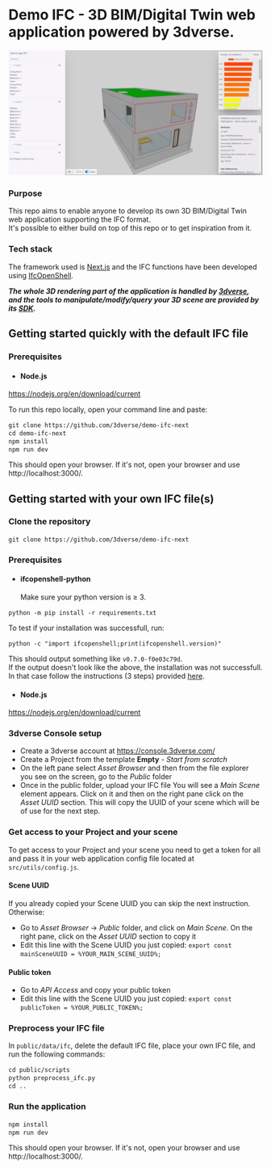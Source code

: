 # Demo IFC - 3D BIM/Digital Twin web application powered by 3dverse.

![Alt text](public/docs/demo_ifc.png?raw=true)

### Purpose
This repo aims to enable anyone to develop its own 3D BIM/Digital Twin web application supporting the IFC format.\
It's possible to either build on top of this repo or to get inspiration from it.
 
### Tech stack
The framework used is [Next.js](https://nextjs.org/) and the IFC functions have been developed using [IfcOpenShell](https://ifcopenshell.org/).

***The whole 3D rendering part of the application is handled by [3dverse](https://3dverse.com/), and the tools to manipulate/modify/query your 3D scene are provided by its [SDK](https://docs.3dverse.com/sdk/).***

## Getting started quickly with the default IFC file
### Prerequisites
- #### Node.js
https://nodejs.org/en/download/current

To run this repo locally, open your command line and paste:
```
git clone https://github.com/3dverse/demo-ifc-next
cd demo-ifc-next
npm install
npm run dev
```
This should open your browser. If it's not, open your browser and use http://localhost:3000/.
## Getting started with your own IFC file(s)
### Clone the repository
```
git clone https://github.com/3dverse/demo-ifc-next
```
### Prerequisites
- #### ifcopenshell-python
  Make sure your python version is ≥ 3.
```
python -m pip install -r requirements.txt
```
To test if your installation was successfull, run: 
```
python -c "import ifcopenshell;print(ifcopenshell.version)"
```
This should output something like `v0.7.0-f0e03c79d`.\
If the output doesn't look like the above, the installation was not successfull. In that case follow the instructions (3 steps) provided <a href="https://blenderbim.org/docs-python/ifcopenshell-python/installation.html#pre-built-packages" target="_blank">here</a>.

- #### Node.js
https://nodejs.org/en/download/current


### 3dverse Console setup
- Create a 3dverse account at https://console.3dverse.com/
- Create a Project from the template **Empty** - *Start from scratch*
- On the left pane select *Asset Browser* and then from the file explorer you see on the screen, go to the *Public* folder
- Once in the public folder, upload your IFC file
You will see a *Main Scene* element appears. Click on it and then on the right pane click on the *Asset UUID* section. This will copy the UUID of your scene which will be of use for the next step. 

### Get access to your Project and your scene
To get access to your Project and your scene you need to get a token for all and pass it in your web application config file located at `src/utils/config.js`.
#### Scene UUID
If you already copied your Scene UUID you can skip the next instruction. Otherwise:
- Go to *Asset Browser* -> *Public* folder, and click on *Main Scene*. On the right pane, click on the *Asset UUID* section to copy it
- Edit this line with the Scene UUID you just copied: `export const mainSceneUUID = %YOUR_MAIN_SCENE_UUID%;`

#### Public token
- Go to *API Access* and copy your public token
- Edit this line with the Scene UUID you just copied: `export const publicToken = %YOUR_PUBLIC_TOKEN%;`

### Preprocess your IFC file
In `public/data/ifc`, delete the default IFC file, place your own IFC file, and run the following commands:
```
cd public/scripts
python preprocess_ifc.py
cd ..
```

 ### Run the application
```
npm install
npm run dev
```
This should open your browser. If it's not, open your browser and use http://localhost:3000/.
